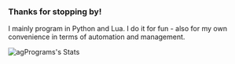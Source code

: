 ### Thanks for stopping by!

I mainly program in Python and Lua. I do it for fun - also for my own convenience in terms of automation and management.

![agPrograms's Stats](https://github-readme-stats.vercel.app/api?username=agPrograms&theme=vue-dark&show_icons=true&hide_border=true&count_private=true)
